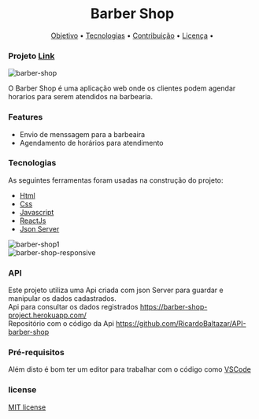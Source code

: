 <h1 align="center">Barber Shop</h1>  
  
<p align="center">
 <a href="##Sobre">Objetivo</a> •
 <a href="#tecnologias">Tecnologias</a> • 
 <a href="##Como Executar">Contribuição</a> • 
 <a href="#licenc-a">Licença</a> • 
</p>  
  
### Projeto [Link](https://barber-shop-react-js.vercel.app/#/about)  
  
![barber-shop](https://user-images.githubusercontent.com/56805229/90039111-96b9f680-dc9c-11ea-9e3c-eb2140fe9598.png)  
      
O Barber Shop é uma aplicação web onde os clientes podem agendar horarios para serem atendidos na barbearia. 
  
### Features

- Envio de menssagem para a barbeaira  
- Agendamento de horários para atendimento    
  
### Tecnologias

As seguintes ferramentas foram usadas na construção do projeto:

- [Html](https://developer.mozilla.org/pt-BR/docs/Web/HTML)  
- [Css](https://developer.mozilla.org/pt-BR/docs/Web/CSS)  
- [Javascript](https://developer.mozilla.org/pt-BR/docs/Web/JavaScript)  
- [ReactJs](https://pt-br.reactjs.org/docs/getting-started.html)  
- [Json Server](https://www.npmjs.com/package/json-server)  
  
![barber-shop1](https://user-images.githubusercontent.com/56805229/90042075-8efc5100-dca0-11ea-8a66-2c7c163c1f31.gif)  
![barber-shop-responsive](https://user-images.githubusercontent.com/56805229/90041220-62940500-dc9f-11ea-8b19-ac324656557f.gif)  
  
### API  
Este projeto utiliza uma Api criada com json Server para guardar e manipular os dados cadastrados.  
Api para consultar os dados registrados https://barber-shop-project.herokuapp.com/  
Repositório com o código da Api https://github.com/RicardoBaltazar/API-barber-shop  
  
### Pré-requisitos
   
Além disto é bom ter um editor para trabalhar com o código como [VSCode](https://code.visualstudio.com/)
  
### license  
[MIT license](https://github.com/RicardoBaltazar/Barber-Shop-ReactJs/blob/master/LICENSE)
